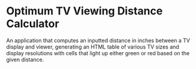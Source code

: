# Optimum TV Viewing Distance Calculator
An application that computes an inputted distance in inches between a TV display and viewer, generating an HTML table of various TV sizes and display resolutions with cells that light up either green or red based on the given distance.

